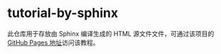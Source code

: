 # tutorial-by-sphinx

此仓库用于存放由 Sphinx 编译生成的 HTML 源文件文件，可通过该项目的[ GitHub Pages 地址](https://dac-tutorial.github.io/tutorial-by-sphinx/)访问该教程。
